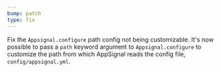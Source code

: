 ```yaml
---
bump: patch
type: fix
---
```


Fix the `Appsignal.configure` path config not being customizable. It's now possible to pass a `path` keyword argument to `Appsignal.configure` to customize the path from which AppSignal reads the config file, `config/appsignal.yml`.
